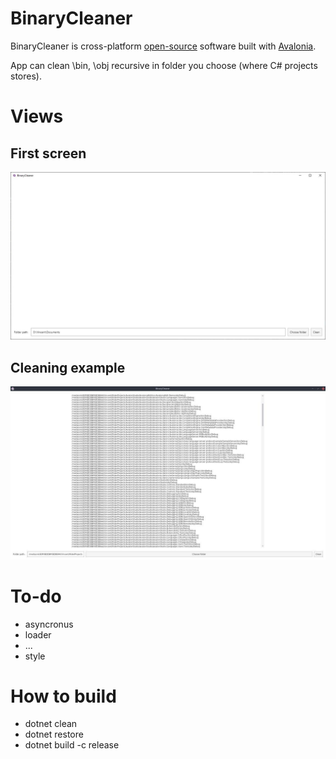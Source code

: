 # BinaryCleaner
BinaryCleaner is cross-platform [open-source](https://github.com/negator92/BinaryCleaner/blob/master/LICENSE) software built with [Avalonia](https://github.com/AvaloniaUI/Avalonia).

App can clean \bin, \obj recursive in folder you choose (where C# projects stores).

# Views

## First screen

![](docs/FirstView.jpg)

## Cleaning example

![](docs/AfterClean.jpg)

# To-do

* asyncronus
* loader
* ...
* style

# How to build

 * dotnet clean
 * dotnet restore
 * dotnet build -c release
